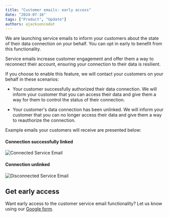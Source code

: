 ```yaml
---
title: "Customer emails: early access"
date: "2024-07-16"
tags: ["Product", "Update"]
authors: ajacksoncodat
---
```


We are launching service emails to inform your customers about the state of their data connection on your behalf. You can opt in early to benefit from this functionality.

<!--truncate-->

Service emails increase customer engagement and offer them a way to reconnect their account, ensuring your connection to their data is resilient.

If you choose to enable this feature, we will contact your customers on your behalf in these scenarios:

 - Your customer successfully authorized their data connection.
   We will inform your customer that you can access their data and give them a way for them to control the status of their connection.
  
 - Your customer's data connection has been unlinked.
   We will inform your customer that you can no longer access their data and give them a way to reauthorize the connection.

Example emails your customers will receive are presented below:

#### Connection successfully linked
![Connected Service Email](/img/updates/20240716-email-connect.png)

#### Connection unlinked 
![Disconnected Service Email](/img/updates/20240716-email-disconnect.png)

## Get early access

Want early access to the customer service email functionality? Let us know using our [Google form](https://forms.gle/1RhYZJ4UBZi9Rqoo9).
